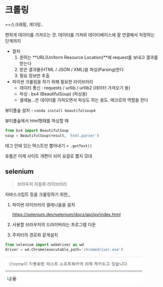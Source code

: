 # 크롤링

==스크래핑, 게더링.. 

편하게 데이터를 가져오는 것. 데이터를 가져와 데이터베이스에 잘 연결해서 저장하는 단계까지



- 절차
  1. 원하는 **URL(Uniform Resource Location)**에 request를 보내고 결과를 받는다
  2.  받은 결과물(HTML / JSON / XML)을 파싱(Parsing)한다
  3. 필요 정보만 추출
- 파이썬 크롤링을 하기 위해 필요한 라이브러리
  - 데이터 통신 : requests / urllib / urllib2 (데이터 가져오기 용)
  - 파싱 : bs4 (BeautifulSoup) (파싱용)
  - 셀레늄...은 데이터를 가져오면서 파싱도 하는 용도. 매크로의 역할을 한다



뷰티풀숲 설치 - `conda install beautifulsoup4`

뷰티풀숲에서 html형태를 파싱할 때

```python
from bs4 import BeautifulSoup
soup = BeautifulSoup(result, 'html.parser')
```

태그 안에 있는 텍스트만 뽑아내기 = `.getText()`



유툽은 이제 사이트 개편이 되어 요걸로 뽑지 모대



## selenium

> 브라우저 자동화 라이브러리

자바스크립트 등을 크롤링하기 위한,,

1. 파이썬 라이브러리 셀레니움을 설치

    https://selenium.dev/selenium/docs/api/py/index.html 

2. 사용할 브라우저의 드라이버라는 프로그램 다운
3. 주피터의 경로와 같게설치



```python
from selenium import webdriver as wd
driver = wd.Chrome(executable_path='chromedriver.exe')
```





![image-20200116142616644](python10크롤링.assets/image-20200116142616644.png)



